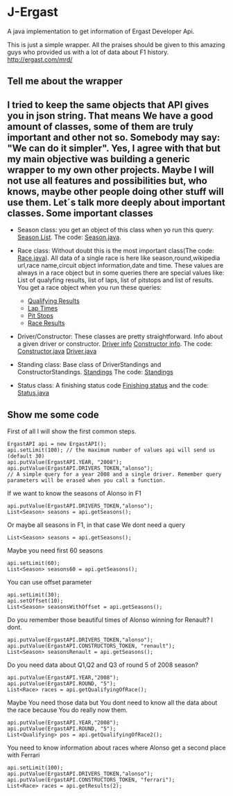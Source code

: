 J-Ergast
========

A java implementation to get information of Ergast Developer Api.

This is just a simple wrapper. 
All the praises should be given to this amazing guys who provided us with a lot of data about F1 history. http://ergast.com/mrd/

Tell me about the wrapper
--------------------------------------
I tried to keep the same objects that API gives you in json string. That means We have a good amount of classes, some of them are truly important and other not so. Somebody may say: "We can do it simpler". Yes, I agree with that but my main objective was building a generic wrapper to my own other projects. Maybe I will not use all features and possibilities but, who knows, maybe other people doing other stuff will use them. Let´s talk more deeply about important classes.
Some important classes
--------------------------------------
- Season class: you get an object of this class when yo run this query: [Season List](http://ergast.com/mrd/methods/seasons). The code: [Season.java](https://github.com/felHR85/J-Ergast/blob/master/src/com/felipeDev/ErgastObjects/Season.java).

- Race class: Without doubt this is the most important class(The code: [Race.java](https://github.com/felHR85/J-Ergast/blob/master/src/com/felipeDev/ErgastObjects/Race.java)). All data of a single race is here like season,round,wikipedia url,race name,circuit object information,date and time. These values are always in a race object but in some queries there are special values like: List of qualyfing results, list of laps, list of pitstops and list of results. You get a race object when you run these queries:
	- [Qualifying Results](http://ergast.com/mrd/methods/qualifying)
	- [Lap Times](http://ergast.com/mrd/methods/laps)
	- [Pit Stops](http://ergast.com/mrd/methods/pitstops)
	- [Race Results](http://ergast.com/mrd/methods/results)
- Driver/Constructor: These classes are pretty straightforward. Info about a given driver or constructor. [Driver info](http://ergast.com/mrd/methods/drivers) [Constructor info](http://ergast.com/mrd/methods/constructors). The code: [Constructor.java](https://github.com/felHR85/J-Ergast/blob/master/src/com/felipeDev/ErgastObjects/Constructor.java) [Driver.java](https://github.com/felHR85/J-Ergast/blob/master/src/com/felipeDev/ErgastObjects/Driver.java)

- Standing class: Base class of DriverStandings and ConstructorStandings. [Standings](http://ergast.com/mrd/methods/standings) The code: [Standings](https://github.com/felHR85/J-Ergast/blob/master/src/com/felipeDev/ErgastObjects/Standing.java)

- Status class: A finishing status code [Finishing status](http://ergast.com/mrd/methods/status) and the code: [Status.java](https://github.com/felHR85/J-Ergast/blob/master/src/com/felipeDev/ErgastObjects/Status.java)

Show me some code
--------------------------------------
First of all I will show the first common steps.
~~~
ErgastAPI api = new ErgastAPI();
api.setLimit(100); // the maximum number of values api will send us (default 30)
api.putValue(ErgastAPI.YEAR, "2008");
api.putValue(ErgastAPI.DRIVERS_TOKEN,"alonso");
// A simple query for a year 2008 and a single driver. Remember query parameters will be erased when you call a function.
~~~
If we want to know the seasons of Alonso in F1
~~~
api.putValue(ErgastAPI.DRIVERS_TOKEN,"alonso");
List<Season> seasons = api.getSeasons();
~~~
Or maybe all seasons in F1, in that case We dont need a query
~~~
List<Season> seasons = api.getSeasons();
~~~
Maybe you need first 60 seasons
~~~
api.setLimit(60);
List<Season> seasons60 = api.getSeasons();
~~~
You can use offset parameter
~~~
api.setLimit(30);
api.setOffset(10);
List<Season> seasonsWithOffset = api.getSeasons();
~~~
Do you remember those beautiful times of Alonso winning for Renault? I dont.
~~~
api.putValue(ErgastAPI.DRIVERS_TOKEN,"alonso");
api.putValue(ErgastAPI.CONSTRUCTORS_TOKEN, "renault");
List<Season> seasonsRenault = api.getSeasons();
~~~
Do you need data about Q1,Q2 and Q3 of round 5 of 2008 season?
~~~
api.putValue(ErgastAPI.YEAR,"2008");
api.putValue(ErgastAPI.ROUND, "5");
List<Race> races = api.getQualifyingOfRace();
~~~
Maybe You need those data but You dont need to know all the data about the race because You do really now them.
~~~
api.putValue(ErgastAPI.YEAR,"2008");
api.putValue(ErgastAPI.ROUND, "5");
List<Qualifying> pos = api.getQualifyingOfRace2();
~~~
You need to know information about races where Alonso get a second place with Ferrari
~~~
api.setLimit(100);
api.putValue(ErgastAPI.DRIVERS_TOKEN,"alonso");
api.putValue(ErgastAPI.CONSTRUCTORS_TOKEN, "ferrari");
List<Race> races = api.getResults(2);
~~~






